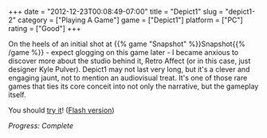 +++
date = "2012-12-23T00:08:49-07:00"
title = "Depict1"
slug = "depict1-2"
category = ["Playing A Game"]
game = ["Depict1"]
platform = ["PC"]
rating = ["Good"]
+++

On the heels of an initial shot at {{% game "Snapshot" %}}Snapshot{{% /game %}} - expect glogging on this game later - I became anxious to discover more about the studio behind it, Retro Affect (or in this case, just designer Kyle Pulver).  Depict1 may not last very long, but it's a clever and engaging jaunt, not to mention an audiovisual treat.  It's one of those rare games that ties its core conceit into not only the narrative, but the gameplay itself.

You should <a href="http://www.retroaffect.com/games/6/depict1/">try it</a>!  (<a href="http://www.bored.com/game/play/150904/Depict1.html">Flash version</a>)

<i>Progress: Complete</i>